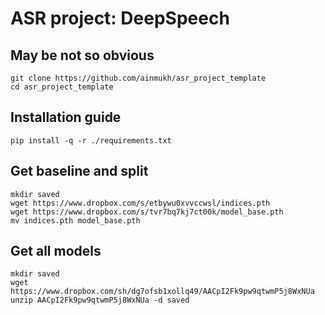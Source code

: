 # ASR project: DeepSpeech

## May be not so obvious
```shell
git clone https://github.com/ainmukh/asr_project_template
cd asr_project_template
```

## Installation guide
```shell
pip install -q -r ./requirements.txt
```

## Get baseline and split
```shell
mkdir saved
wget https://www.dropbox.com/s/etbywu0xvvccwsl/indices.pth
wget https://www.dropbox.com/s/tvr7bq7kj7ct00k/model_base.pth
mv indices.pth model_base.pth
```
## Get all models
```shell
mkdir saved
wget https://www.dropbox.com/sh/dg7ofsb1xollq49/AACpI2Fk9pw9qtwmP5j8WxNUa
unzip AACpI2Fk9pw9qtwmP5j8WxNUa -d saved
```
